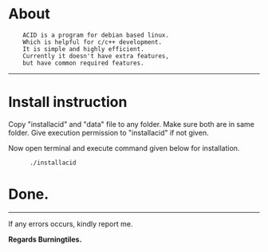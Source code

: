 # About

```
    ACID is a program for debian based linux.
    Which is helpful for c/c++ development.
    It is simple and highly efficient.
    Currently it doesn't have extra features,
    but have common required features.
```
---

# Install instruction

Copy "installacid" and "data" file to any folder.
Make sure both are in same folder.
Give execution permission to "installacid" if not given.

Now open terminal and execute command given below for installation.
```
      ./installacid
```
# Done.

---

If any errors occurs, kindly report me.

**Regards Burningtiles.**
